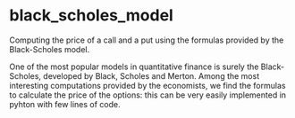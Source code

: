 # black_scholes_model
Computing the price of a call and a put using the formulas provided by the Black-Scholes model.

One of the most popular models in quantitative finance is surely the Black-Scholes, developed by Black, Scholes and Merton. 
Among the most interesting computations provided by the economists, we find the formulas to calculate the price of the options:
this can be very easily implemented in pyhton with few lines of code.

